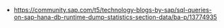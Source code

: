 
* https://community.sap.com/t5/technology-blogs-by-sap/sql-queries-on-sap-hana-db-runtime-dump-statistics-section-data/ba-p/13774935
